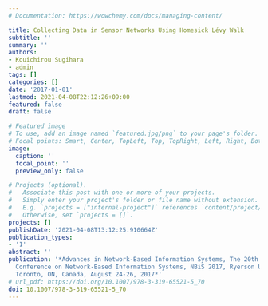 ```yaml
---
# Documentation: https://wowchemy.com/docs/managing-content/

title: Collecting Data in Sensor Networks Using Homesick Lévy Walk
subtitle: ''
summary: ''
authors:
- Kouichirou Sugihara
- admin
tags: []
categories: []
date: '2017-01-01'
lastmod: 2021-04-08T22:12:26+09:00
featured: false
draft: false

# Featured image
# To use, add an image named `featured.jpg/png` to your page's folder.
# Focal points: Smart, Center, TopLeft, Top, TopRight, Left, Right, BottomLeft, Bottom, BottomRight.
image:
  caption: ''
  focal_point: ''
  preview_only: false

# Projects (optional).
#   Associate this post with one or more of your projects.
#   Simply enter your project's folder or file name without extension.
#   E.g. `projects = ["internal-project"]` references `content/project/deep-learning/index.md`.
#   Otherwise, set `projects = []`.
projects: []
publishDate: '2021-04-08T13:12:25.910664Z'
publication_types:
- '1'
abstract: ''
publication: '*Advances in Network-Based Information Systems, The 20th International
  Conference on Network-Based Information Systems, NBiS 2017, Ryerson University,
  Toronto, ON, Canada, August 24-26, 2017*'
# url_pdf: https://doi.org/10.1007/978-3-319-65521-5_70
doi: 10.1007/978-3-319-65521-5_70
---
```

